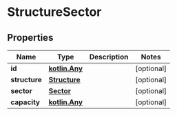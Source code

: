 # StructureSector

## Properties
Name | Type | Description | Notes
------------ | ------------- | ------------- | -------------
**id** | [**kotlin.Any**](.md) |  |  [optional]
**structure** | [**Structure**](Structure.md) |  |  [optional]
**sector** | [**Sector**](Sector.md) |  |  [optional]
**capacity** | [**kotlin.Any**](.md) |  |  [optional]
